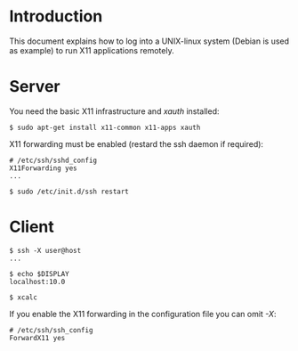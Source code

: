 # Introduction #

This document explains how to log into a UNIX-linux system (Debian is used as example) to run X11 applications remotely.

# Server #

You need the basic X11 infrastructure and _xauth_ installed:

```
$ sudo apt-get install x11-common x11-apps xauth
```

X11 forwarding must be enabled (restard the ssh daemon if required):

```
# /etc/ssh/sshd_config
X11Forwarding yes
...

$ sudo /etc/init.d/ssh restart
```

# Client #

```
$ ssh -X user@host
...

$ echo $DISPLAY
localhost:10.0

$ xcalc
```

If you enable the X11 forwarding in the configuration file you can omit _-X_:

```
# /etc/ssh/ssh_config
ForwardX11 yes
```